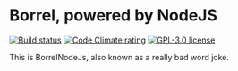 # Borrel, powered by NodeJS

[![Build status][shield-build]][link-build]
[![Code Climate rating][shield-cc]][link-cc]
[![GPL-3.0 license][shield-license]][license]

This is BorrelNodeJs, also known as a really bad word joke.

<!-- Shield images -->
[shield-build]: https://img.shields.io/travis/teamfieldtrip/borrel.svg
[shield-cc]: https://img.shields.io/codeclimate/github/teamfieldtrip/borrel.svg
[shield-license]: https://img.shields.io/github/license/teamfieldtrip/borrel.svg

<!-- Shield links -->
[link-build]: https://travis-ci.org/teamfieldtrip/borrel
[link-cc]: https://codeclimate.com/github/teamfieldtrip/borrel

<!-- Local files -->
[license]: LICENSE.md
